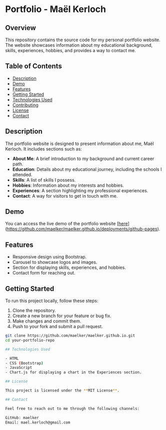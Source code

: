 # Portfolio - Maël Kerloch

## Overview

This repository contains the source code for my personal portfolio website. The website showcases information about my educational background, skills, experiences, hobbies, and provides a way to contact me.

## Table of Contents

- [Description](#description)
- [Demo](#demo)
- [Features](#features)
- [Getting Started](#getting-started)
- [Technologies Used](#technologies-used)
- [Contributing](#contributing)
- [License](#license)
- [Contact](#contact)

## Description

The portfolio website is designed to present information about me, Maël Kerloch. It includes sections such as:

- **About Me**: A brief introduction to my background and current career path.
- **Education**: Details about my educational journey, including the schools I attended.
- **Skills**: A list of skills I possess.
- **Hobbies**: Information about my interests and hobbies.
- **Experiences**: A section highlighting my professional experiences.
- **Contact**: A way for visitors to get in touch with me.

## Demo

You can access the live demo of the portfolio website [[here](#insert-live-demo-link)](https://github.com/maelker/maelker.github.io/deployments/github-pages).

## Features

- Responsive design using Bootstrap.
- Carousel to showcase logos and images.
- Section for displaying skills, experiences, and hobbies.
- Contact form for reaching out.

## Getting Started

To run this project locally, follow these steps:

1. Clone the repository.
2. Create a new branch for your feature or bug fix.
3. Make changes and commit them.
4. Push to your fork and submit a pull request.

```bash
git clone https://github.com/maelker/maelker.github.io.git
cd your-portfolio-repo

## Technologies Used

- HTML
- CSS (Bootstrap)
- JavaScript
- Chart.js for displaying a chart in the Experiences section.

## License

This project is licensed under the **MIT License**.

## Contact

Feel free to reach out to me through the following channels:

GitHub: maelker
Email: mael.kerloch@gmail.com
